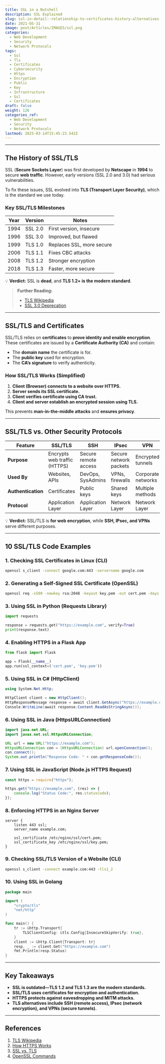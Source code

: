 ```yaml
---
title: SSL in a Nutshell
description: SSL Explained
slug: ssl-in-detail:-relationship-to-certificates-history-alternatives-and-10-code-examples
date: 2021-05-31
image: post/Articles/IMAGES/ssl.png
categories:
  - Web Development
  - Security
  - Network Protocols
tags:
  - Ssl
  - Tls
  - Certificates
  - Cybersecurity
  - Https
  - Encryption
  - Public
  - Key
  - Infrastructure
  - Ssl
  - Certificates
draft: false
weight: 126
categories_ref:
  - Web Development
  - Security
  - Network Protocols
lastmod: 2025-03-14T15:45:23.542Z
---
```

<!--

# SSL in Detail: Relationship to Certificates, History, Alternatives, and 10 Code Examples

## Introduction  

If you've ever used **HTTPS**, you've used **SSL/TLS**—the technology that **encrypts web traffic** and makes online banking, e-commerce, and secure logins possible. But do you really know how it works?  

This article will **demystify SSL** and explain:  

- The **history and motivation** behind SSL.  
- How it relates to **certificates and encryption**.  
- **SSL vs. TLS and modern security alternatives**.  
- **10 practical code examples** for working with SSL/TLS in different programming languages.  
-->

***

## The History of SSL/TLS

SSL (**Secure Sockets Layer**) was first developed by **Netscape** in **1994** to secure **web traffic**. However, early versions (SSL 2.0 and 3.0) had serious vulnerabilities.

To fix these issues, SSL evolved into **TLS (Transport Layer Security)**, which is the standard we use today.

### **Key SSL/TLS Milestones**

| Year | Version | Notes                     |
| ---- | ------- | ------------------------- |
| 1994 | SSL 2.0 | First version, insecure   |
| 1996 | SSL 3.0 | Improved, but flawed      |
| 1999 | TLS 1.0 | Replaces SSL, more secure |
| 2006 | TLS 1.1 | Fixes CBC attacks         |
| 2008 | TLS 1.2 | Stronger encryption       |
| 2018 | TLS 1.3 | Faster, more secure       |

💡 **Verdict:** SSL is **dead**, and **TLS 1.2+ is the modern standard**.

> **Further Reading:**
>
> * [TLS Wikipedia](https://en.wikipedia.org/wiki/Transport_Layer_Security)
> * [SSL 3.0 Deprecation](https://tools.ietf.org/html/rfc7568)

***

## SSL/TLS and Certificates

SSL/TLS relies on **certificates** to **prove identity and enable encryption**. These certificates are issued by a **Certificate Authority (CA)** and contain:

* The **domain name** the certificate is for.
* The **public key** used for encryption.
* The **CA’s signature** to verify authenticity.

### **How SSL/TLS Works** (Simplified)

1. **Client (Browser) connects to a website over HTTPS.**
2. **Server sends its SSL certificate.**
3. **Client verifies certificate using CA trust.**
4. **Client and server establish an encrypted session using TLS.**

This prevents **man-in-the-middle attacks** and **ensures privacy**.

***

## SSL/TLS vs. Other Security Protocols

| Feature            | SSL/TLS                      | SSH                  | IPsec                  | VPN                |
| ------------------ | ---------------------------- | -------------------- | ---------------------- | ------------------ |
| **Purpose**        | Encrypts web traffic (HTTPS) | Secure remote access | Secure network packets | Encrypted tunnels  |
| **Used By**        | Websites, APIs               | DevOps, SysAdmins    | VPNs, firewalls        | Corporate networks |
| **Authentication** | Certificates                 | Public keys          | Shared keys            | Multiple methods   |
| **Protocol**       | Application Layer            | Application Layer    | Network Layer          | Network Layer      |

💡 **Verdict:** SSL/TLS is **for web encryption**, while **SSH, IPsec, and VPNs** serve different purposes.

***

## 10 SSL/TLS Code Examples

### **1. Checking SSL Certificates in Linux (CLI)**

```bash
openssl s_client -connect google.com:443 -servername google.com
```

### **2. Generating a Self-Signed SSL Certificate (OpenSSL)**

```bash
openssl req -x509 -newkey rsa:2048 -keyout key.pem -out cert.pem -days 365 -nodes
```

### **3. Using SSL in Python (Requests Library)**

```python
import requests

response = requests.get("https://example.com", verify=True)
print(response.text)
```

### **4. Enabling HTTPS in a Flask App**

```python
from flask import Flask

app = Flask(__name__)
app.run(ssl_context=('cert.pem', 'key.pem'))
```

### **5. Using SSL in C# (HttpClient)**

```csharp
using System.Net.Http;

HttpClient client = new HttpClient();
HttpResponseMessage response = await client.GetAsync("https://example.com");
Console.WriteLine(await response.Content.ReadAsStringAsync());
```

### **6. Using SSL in Java (HttpsURLConnection)**

```java
import java.net.URL;
import javax.net.ssl.HttpsURLConnection;

URL url = new URL("https://example.com");
HttpsURLConnection con = (HttpsURLConnection) url.openConnection();
con.connect();
System.out.println("Response Code: " + con.getResponseCode());
```

### **7. Using SSL in JavaScript (Node.js HTTPS Request)**

```javascript
const https = require("https");

https.get("https://example.com", (res) => {
    console.log("Status Code:", res.statusCode);
});
```

### **8. Enforcing HTTPS in an Nginx Server**

```nginx
server {
    listen 443 ssl;
    server_name example.com;

    ssl_certificate /etc/nginx/ssl/cert.pem;
    ssl_certificate_key /etc/nginx/ssl/key.pem;
}
```

### **9. Checking SSL/TLS Version of a Website (CLI)**

```bash
openssl s_client -connect example.com:443 -tls1_2
```

### **10. Using SSL in Golang**

```go
package main

import (
    "crypto/tls"
    "net/http"
)

func main() {
    tr := &http.Transport{
        TLSClientConfig: &tls.Config{InsecureSkipVerify: true},
    }
    client := &http.Client{Transport: tr}
    resp, _ := client.Get("https://example.com")
    fmt.Println(resp.Status)
}
```

***

## Key Takeaways

* **SSL is outdated—TLS 1.2 and TLS 1.3 are the modern standards.**
* **SSL/TLS uses certificates for encryption and authentication.**
* **HTTPS protects against eavesdropping and MITM attacks.**
* **TLS alternatives include SSH (remote access), IPsec (network encryption), and VPNs (secure tunnels).**

***

## References

1. [TLS Wikipedia](https://en.wikipedia.org/wiki/Transport_Layer_Security)
2. [How HTTPS Works](https://howhttps.works/)
3. [SSL vs. TLS](https://www.cloudflare.com/learning/ssl/what-happened-to-ssl/)
4. [OpenSSL Commands](https://www.openssl.org/docs/manmaster/man1/openssl.html)
